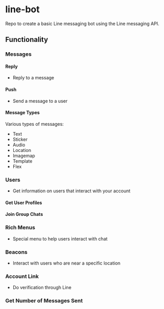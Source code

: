 # line-bot
Repo to create a basic Line messaging bot using the Line messaging API.

## Functionality

### Messages

#### Reply
- Reply to a message

#### Push
- Send a message to a user

#### Message Types
Various types of messages:
- Text
- Sticker
- Audio
- Location
- Imagemap
- Template
- Flex

### Users
- Get information on users that interact with your account
#### Get User Profiles

#### Join Group Chats

### Rich Menus
- Special menu to help users interact with chat

### Beacons
- Interact with users who are near a specific location

### Account Link
- Do verification through Line

### Get Number of Messages Sent